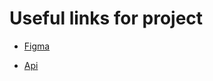 # Useful links for project

- [Figma](https://www.figma.com/file/4QB8NbmGOvlTjHy9Yhw5fV/BugHunters?node-id=0%3A1&t=f0AJCzcH6ex89k60-1)

- [Api](https://dws-bug-hunters-k58ck9b2z-thalesgelinger.vercel.app)
